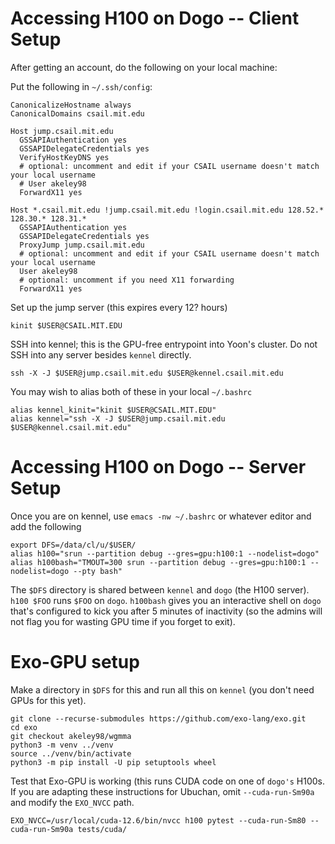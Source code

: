 # Accessing H100 on Dogo -- Client Setup

After getting an account, do the following on your local machine:

Put the following in `~/.ssh/config`:

    CanonicalizeHostname always
    CanonicalDomains csail.mit.edu

    Host jump.csail.mit.edu
      GSSAPIAuthentication yes
      GSSAPIDelegateCredentials yes
      VerifyHostKeyDNS yes
      # optional: uncomment and edit if your CSAIL username doesn't match your local username
      # User akeley98
      ForwardX11 yes

    Host *.csail.mit.edu !jump.csail.mit.edu !login.csail.mit.edu 128.52.* 128.30.* 128.31.*
      GSSAPIAuthentication yes
      GSSAPIDelegateCredentials yes
      ProxyJump jump.csail.mit.edu
      # optional: uncomment and edit if your CSAIL username doesn't match your local username
      User akeley98
      # optional: uncomment if you need X11 forwarding
      ForwardX11 yes

Set up the jump server (this expires every 12? hours)

    kinit $USER@CSAIL.MIT.EDU

SSH into kennel; this is the GPU-free entrypoint into Yoon's cluster.
Do not SSH into any server besides `kennel` directly.

    ssh -X -J $USER@jump.csail.mit.edu $USER@kennel.csail.mit.edu

You may wish to alias both of these in your local `~/.bashrc`

    alias kennel_kinit="kinit $USER@CSAIL.MIT.EDU"
    alias kennel="ssh -X -J $USER@jump.csail.mit.edu $USER@kennel.csail.mit.edu"


# Accessing H100 on Dogo -- Server Setup

Once you are on kennel, use `emacs -nw ~/.bashrc` or whatever editor and add the following

    export DFS=/data/cl/u/$USER/
    alias h100="srun --partition debug --gres=gpu:h100:1 --nodelist=dogo"
    alias h100bash="TMOUT=300 srun --partition debug --gres=gpu:h100:1 --nodelist=dogo --pty bash"

The `$DFS` directory is shared between `kennel` and `dogo` (the H100 server).
`h100 $FOO` runs `$FOO` on `dogo`.
`h100bash` gives you an interactive shell on `dogo` that's configured to kick you after 5 minutes of inactivity (so the admins will not flag you for wasting GPU time if you forget to exit).


# Exo-GPU setup

Make a directory in `$DFS` for this and run all this on `kennel` (you don't need GPUs for this yet).

    git clone --recurse-submodules https://github.com/exo-lang/exo.git
    cd exo
    git checkout akeley98/wgmma
    python3 -m venv ../venv
    source ../venv/bin/activate
    python3 -m pip install -U pip setuptools wheel

Test that Exo-GPU is working (this runs CUDA code on one of `dogo's` H100s.
If you are adapting these instructions for Ubuchan, omit `--cuda-run-Sm90a` and modify the `EXO_NVCC` path.

    EXO_NVCC=/usr/local/cuda-12.6/bin/nvcc h100 pytest --cuda-run-Sm80 --cuda-run-Sm90a tests/cuda/
